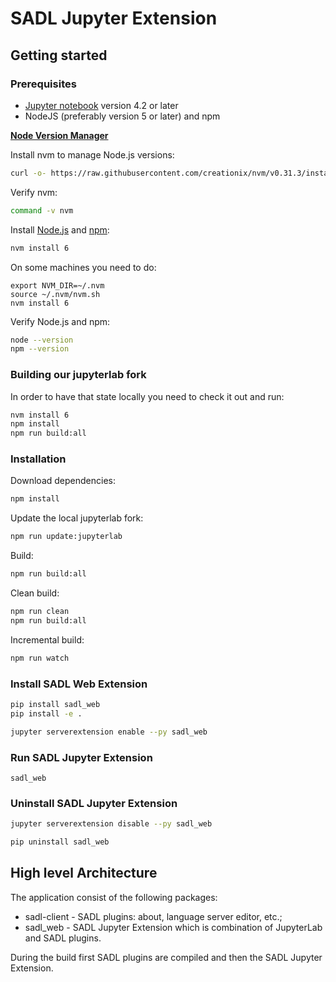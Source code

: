 # SADL Jupyter Extension

## Getting started

### Prerequisites

- [Jupyter notebook](http://jupyter.readthedocs.io/en/latest/install.html) version 4.2 or later
- NodeJS (preferably version 5 or later) and npm

**[Node Version Manager](https://github.com/creationix/nvm)**

Install nvm to manage Node.js versions:

```bash
curl -o- https://raw.githubusercontent.com/creationix/nvm/v0.31.3/install.sh | bash
```

Verify nvm:

```bash
command -v nvm
```

Install [Node.js](https://nodejs.org/en/) and [npm](https://www.npmjs.com/):

```bash
nvm install 6
```

On some machines you need to do:

```
export NVM_DIR=~/.nvm
source ~/.nvm/nvm.sh
nvm install 6
```



Verify Node.js and npm:

```bash
node --version
npm --version
```

### Building our jupyterlab fork

In order to have that state locally you need to check it out and run: 

```bash
nvm install 6
npm install
npm run build:all
```

### Installation

Download dependencies:

```bash
npm install
```

Update the local jupyterlab fork:

```bash
npm run update:jupyterlab
````

Build:

```bash
npm run build:all
```

Clean build:

```bash
npm run clean
npm run build:all
```

Incremental build:

```bash
npm run watch
```

### Install SADL Web Extension

```bash
pip install sadl_web
pip install -e .

jupyter serverextension enable --py sadl_web
```

### Run SADL Jupyter Extension

```
sadl_web
```

### Uninstall SADL Jupyter Extension

```bash
jupyter serverextension disable --py sadl_web

pip uninstall sadl_web
```

## High level Architecture

The application consist of the following packages:
- sadl-client - SADL plugins: about, language server editor, etc.;
- sadl_web - SADL Jupyter Extension which is combination of JupyterLab and SADL plugins.

During the build first SADL plugins are compiled and then the SADL Jupyter Extension.



